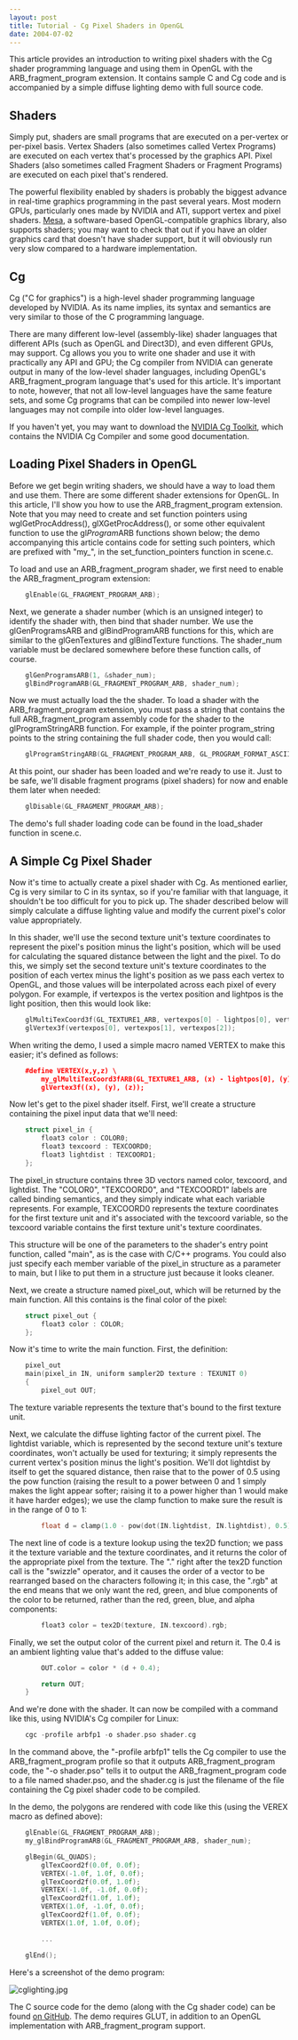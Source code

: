 ```yaml
---
layout: post
title: Tutorial - Cg Pixel Shaders in OpenGL
date: 2004-07-02
---
```


This article provides an introduction to writing pixel shaders with the Cg shader programming language and using them in OpenGL with the ARB_fragment_program extension. It contains sample C and Cg code and is accompanied by a simple diffuse lighting demo with full source code.

## Shaders

Simply put, shaders are small programs that are executed on a per-vertex or per-pixel basis. Vertex Shaders (also sometimes called Vertex Programs) are executed on each vertex that's processed by the graphics API. Pixel Shaders (also sometimes called Fragment Shaders or Fragment Programs) are executed on each pixel that's rendered.

The powerful flexibility enabled by shaders is probably the biggest advance in real-time graphics programming in the past several years. Most modern GPUs, particularly ones made by NVIDIA and ATI, support vertex and pixel shaders. [Mesa](http://www.mesa3d.org/), a software-based OpenGL-compatible graphics library, also supports shaders; you may want to check that out if you have an older graphics card that doesn't have shader support, but it will obviously run very slow compared to a hardware implementation.

## Cg

Cg ("C for graphics") is a high-level shader programming language developed by NVIDIA. As its name implies, its syntax and semantics are very similar to those of the C programming language.

There are many different low-level (assembly-like) shader languages that different APIs (such as OpenGL and Direct3D), and even different GPUs, may support. Cg allows you you to write one shader and use it with practically any API and GPU; the Cg compiler from NVIDIA can generate output in many of the low-level shader languages, including OpenGL's ARB_fragment_program language that's used for this article. It's important to note, however, that not all low-level languages have the same feature sets, and some Cg programs that can be compiled into newer low-level languages may not compile into older low-level languages.

If you haven't yet, you may want to download the [NVIDIA Cg Toolkit](http://developer.nvidia.com/object/cg_toolkit.html), which contains the NVIDIA Cg Compiler and some good documentation.

## Loading Pixel Shaders in OpenGL

Before we get begin writing shaders, we should have a way to load them and use them. There are some different shader extensions for OpenGL. In this article, I'll show you how to use the ARB_fragment_program extension. Note that you may need to create and set function pointers using wglGetProcAddress(), glXGetProcAddress(), or some other equivalent function to use the gl*Program*ARB functions shown below; the demo accompanying this article contains code for setting such pointers, which are prefixed with "my_", in the set_function_pointers function in scene.c.

To load and use an ARB_fragment_program shader, we first need to enable the ARB_fragment_program extension:

```c++
​    glEnable(GL_FRAGMENT_PROGRAM_ARB);
```

Next, we generate a shader number (which is an unsigned integer) to identify the shader with, then bind that shader number. We use the glGenProgramsARB and glBindProgramARB functions for this, which are similar to the glGenTextures and glBindTexture functions. The shader_num variable must be declared somewhere before these function calls, of course.

```c++
​    glGenProgramsARB(1, &shader_num);
    glBindProgramARB(GL_FRAGMENT_PROGRAM_ARB, shader_num);
```

Now we must actually load the the shader. To load a shader with the ARB_fragment_program extension, you must pass a string that contains the full ARB_fragment_program assembly code for the shader to the glProgramStringARB function. For example, if the pointer program_string points to the string containing the full shader code, then you would call:

```c++
​    glProgramStringARB(GL_FRAGMENT_PROGRAM_ARB, GL_PROGRAM_FORMAT_ASCII_ARB, strlen(program_string), program_string);
```

At this point, our shader has been loaded and we're ready to use it. Just to be safe, we'll disable fragment programs (pixel shaders) for now and enable them later when needed:

```c++
​    glDisable(GL_FRAGMENT_PROGRAM_ARB);
```

The demo's full shader loading code can be found in the load_shader function in scene.c.

## A Simple Cg Pixel Shader

Now it's time to actually create a pixel shader with Cg. As mentioned earlier, Cg is very similar to C in its syntax, so if you're familiar with that language, it shouldn't be too difficult for you to pick up. The shader described below will simply calculate a diffuse lighting value and modify the current pixel's color value appropriately.

In this shader, we'll use the second texture unit's texture coordinates to represent the pixel's position minus the light's position, which will be used for calculating the squared distance between the light and the pixel. To do this, we simply set the second texture unit's texture coordinates to the position of each vertex minus the light's position as we pass each vertex to OpenGL, and those values will be interpolated across each pixel of every polygon. For example, if vertexpos is the vertex position and lightpos is the light position, then this would look like:

```c++
​    glMultiTexCoord3f(GL_TEXTURE1_ARB, vertexpos[0] - lightpos[0], vertexpos[1] - lightpos[1], vertexpos[2] - lightpos[2]);
    glVertex3f(vertexpos[0], vertexpos[1], vertexpos[2]);
```

When writing the demo, I used a simple macro named VERTEX to make this easier; it's defined as follows:

```c++
​    #define VERTEX(x,y,z) \
        my_glMultiTexCoord3fARB(GL_TEXTURE1_ARB, (x) - lightpos[0], (y) - lightpos[1], (z) - lightpos[2]); \
        glVertex3f((x), (y), (z));
```

Now let's get to the pixel shader itself. First, we'll create a structure containing the pixel input data that we'll need:

```c++
​    struct pixel_in {
        float3 color : COLOR0;
        float3 texcoord : TEXCOORD0;
        float3 lightdist : TEXCOORD1;
    };
```

The pixel_in structure contains three 3D vectors named color, texcoord, and lightdist. The "COLOR0", "TEXCOORD0", and "TEXCOORD1" labels are called binding semantics, and they simply indicate what each variable represents. For example, TEXCOORD0 represents the texture coordinates for the first texture unit and it's associated with the texcoord variable, so the texcoord variable contains the first texture unit's texture coordinates.

This structure will be one of the parameters to the shader's entry point function, called "main", as is the case with C/C++ programs. You could also just specify each member variable of the pixel_in structure as a parameter to main, but I like to put them in a structure just because it looks cleaner.

Next, we create a structure named pixel_out, which will be returned by the main function. All this contains is the final color of the pixel:

```c++
​    struct pixel_out {
        float3 color : COLOR;
    };
```

Now it's time to write the main function. First, the definition:

```c++
​    pixel_out
    main(pixel_in IN, uniform sampler2D texture : TEXUNIT 0)
    {
        pixel_out OUT;
```

The texture variable represents the texture that's bound to the first texture unit.

Next, we calculate the diffuse lighting factor of the current pixel. The lightdist variable, which is represented by the second texture unit's texture coordinates, won't actually be used for texturing; it simply represents the current vertex's position minus the light's position. We'll dot lightdist by itself to get the squared distance, then raise that to the power of 0.5 using the pow function (raising the result to a power between 0 and 1 simply makes the light appear softer; raising it to a power higher than 1 would make it have harder edges); we use the clamp function to make sure the result is in the range of 0 to 1:

```c++
​        float d = clamp(1.0 - pow(dot(IN.lightdist, IN.lightdist), 0.5), 0.0, 1.0);
```

The next line of code is a texture lookup using the tex2D function; we pass it the texture variable and the texture coordinates, and it returns the color of the appropriate pixel from the texture. The "." right after the tex2D function call is the "swizzle" operator, and it causes the order of a vector to be rearranged based on the characters following it; in this case, the ".rgb" at the end means that we only want the red, green, and blue components of the color to be returned, rather than the red, green, blue, and alpha components:

```c++
​        float3 color = tex2D(texture, IN.texcoord).rgb;
```

Finally, we set the output color of the current pixel and return it. The 0.4 is an ambient lighting value that's added to the diffuse value:

```c++
​        OUT.color = color * (d + 0.4);

        return OUT;
    }
```

And we're done with the shader. It can now be compiled with a command like this, using NVIDIA's Cg compiler for Linux:

```c++
​    cgc -profile arbfp1 -o shader.pso shader.cg
```

In the command above, the "-profile arbfp1" tells the Cg compiler to use the ARB_fragment_program profile so that it outputs ARB_fragment_program code, the "-o shader.pso" tells it to output the ARB_fragment_program code to a file named shader.pso, and the shader.cg is just the filename of the file containing the Cg pixel shader code to be compiled.

In the demo, the polygons are rendered with code like this (using the VEREX macro as defined above):

```c++
​    glEnable(GL_FRAGMENT_PROGRAM_ARB);
    my_glBindProgramARB(GL_FRAGMENT_PROGRAM_ARB, shader_num);

    glBegin(GL_QUADS);
        glTexCoord2f(0.0f, 0.0f);
        VERTEX(-1.0f, 1.0f, 0.0f);
        glTexCoord2f(0.0f, 1.0f);
        VERTEX(-1.0f, -1.0f, 0.0f);
        glTexCoord2f(1.0f, 1.0f);
        VERTEX(1.0f, -1.0f, 0.0f);
        glTexCoord2f(1.0f, 0.0f);
        VERTEX(1.0f, 1.0f, 0.0f);

        ...

    glEnd();
```

Here's a screenshot of the demo program:

<img src="cglighting.jpg" alt="cglighting.jpg" />

The C source code for the demo (along with the Cg shader code) can be found [on GitHub](https://github.com/joshb/cglighting). The demo requires GLUT, in addition to an OpenGL implementation with ARB_fragment_program support.
